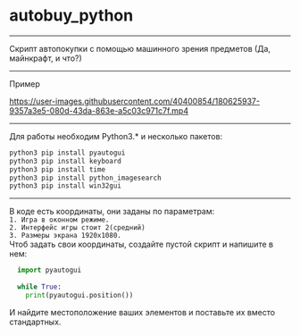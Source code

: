 # autobuy_python
---
Скрипт автопокупки с помощью машинного зрения предметов (Да, майнкрафт, и что?)  
***  
Пример  


https://user-images.githubusercontent.com/40400854/180625937-9357a3e5-080d-43da-863e-a5c03c971c7f.mp4  
____
Для работы необходим Python3.* и несколько пакетов:  
```sh
python3 pip install pyautogui  
python3 pip install keyboard  
python3 pip install time  
python3 pip install python_imagesearch  
python3 pip install win32gui  
````  
____  
  
В коде есть координаты, они заданы по параметрам:  
`1. Игра в оконном режиме.`  
`2. Интерфейс игры стоит 2(средний)`  
`3. Размеры экрана 1920x1080.`  
Чтоб задать свои координаты, создайте пустой скрипт и напишите в нем:  
```python  
  import pyautogui  
  
  while True:  
    print(pyautogui.position())  
```  
И найдите местоположение ваших элементов и поставьте их вместо стандартных.

